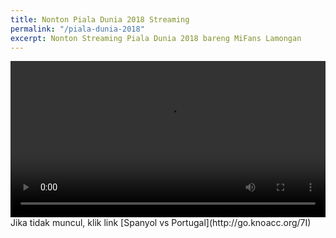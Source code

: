 ```yaml
---
title: Nonton Piala Dunia 2018 Streaming
permalink: "/piala-dunia-2018"
excerpt: Nonton Streaming Piala Dunia 2018 bareng MiFans Lamongan
---
```


  <video controls="" height="250" poster="" width="100%">
  <source src="https://mixer.com/api/v1/channels/39927539/manifest.m3u8?accessKey=39927539-a6ryhjj8byihevabb1l9t7wt6t4lg7kf" type="video/mp4"></source>
  Your browser does not support the video tag.
</video>
Jika tidak muncul, klik link [Spanyol vs Portugal](http://go.knoacc.org/7I)

<!--video control><source src="https://mixer.com/api/v1/channels/39927539/manifest.m3u8?accessKey=39927539-a6ryhjj8byihevabb1l9t7wt6t4lg7kf" type="video/mp4"/>
<!--source src="https://mixer.com/api/v1/channels/39927539/manifest.m3u8?accessKey=39927539-a6ryhjj8byihevabb1l9t7wt6t4lg7kf" type="video/ogg"/>
 kode streaming tidak didukung di browser kamu, <a href="http://go.knoacc.org/7I">klik Spanyol vs Portugal </a> untuk nonton di link sumber.
</video>
</div>
<!--
<blockquote class="embedly-card"><h4><a href="https://mixer.com/api/v1/channels/39927539/manifest.m3u8?accessKey=39927539-a6ryhjj8byihevabb1l9t7wt6t4lg7kf">null</a></h4><p>null</p></blockquote> <script async src="//cdn.embedly.com/widgets/platform.js" charset="UTF-8"></script>
-->
